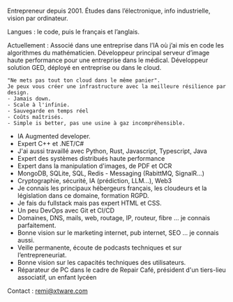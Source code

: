 Entrepreneur depuis 2001. Études dans l’électronique, info industrielle, vision par ordinateur.

Langues : le code, puis le français et l’anglais.

Actuellement :
Associé dans une entreprise dans l’IA où j’ai mis en code les algorithmes du mathématicien.
Développeur principal serveur d’image haute performance pour une entreprise dans le médical.
Développeur solution GED, déployé en entreprise ou dans le cloud.

```
"Ne mets pas tout ton cloud dans le même panier".
Je peux vous créer une infrastructure avec la meilleure résilience par design.
- Jamais down.
- Scale à l'infinie.
- Sauvegarde en temps réel
- Coûts maîtrisés.
- Simple is better, pas une usine à gaz incompréhensible.
```
- IA Augmented developer.
- Expert C++ et .NET/C#
- J'ai aussi travaillé avec Python, Rust, Javascript, Typescript, Java
- Expert des systèmes distribués haute performance
- Expert dans la manipulation d'images, de PDF et OCR
- MongoDB, SQLite, SQL, Redis - Messaging (RabittMQ, SignalR...)
- Cryptographie, sécurité, IA (prédiction, LLM...), Web3
- Je connais les principaux hébergeurs français, les cloudeurs et la législation dans ce domaine, formation RGPD.
- Je fais du fullstack mais pas expert HTML et CSS.
- Un peu DevOps avec Git et CI/CD
- Domaines, DNS, mails, web, routage, IP, routeur, fibre ... je connais parfaitement.
- Bonne vision sur le marketing internet, pub internet, SEO ... je connais aussi.
- Veille permanente, écoute de podcasts techniques et sur l’entrepreneuriat.
- Bonne vision sur les capacités techniques des utilisateurs.
- Réparateur de PC dans le cadre de Repair Café, président d'un tiers-lieu associatif, un enfant lycéen

Contact : remi@xtware.com
  
<!--
**iso8859/iso8859** is a ✨ _special_ ✨ repository because its `README.md` (this file) appears on your GitHub profile.

Here are some ideas to get you started:

- 🔭 I’m currently working on ...
- 🌱 I’m currently learning ...
- 👯 I’m looking to collaborate on ...
- 🤔 I’m looking for help with ...
- 💬 Ask me about ...
- 📫 How to reach me: ...
- 😄 Pronouns: ...
- ⚡ Fun fact: ...
-->
